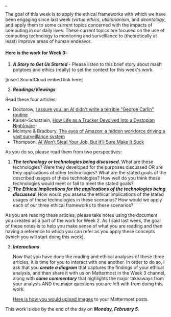 <img src="https://images.unsplash.com/photo-1584143257259-50212e2ab820?q=80&w=1974&auto=format&fit=crop&ixlib=rb-4.0.3&ixid=M3wxMjA3fDB8MHxwaG90by1wYWdlfHx8fGVufDB8fHx8fA%3D%3D" style="zoom:30%;" />

The goal of this week is to apply the ethical frameworks with which we have been engaging since last week (*virtue ethics*, *utilitarianism*, and *deontology*, and apply them to some current topics concerned with the impacts of computing in our daily lives. These current topics are focused on the use of computing technology to monitoring and surveillance to (theoretically at least) improve areas of human endeavor.


#### Here is the work for Week 3:

1. ***A Story to Get Us Started*** - Please listen to this brief story about mash potatoes and ethics (really) to set the context for this week's work.

[insert SoundCloud embed link here]

2. ***Readings/Viewings***

Read these four articles:

* Doctorow, [I assure you, an AI didn't write a terrible "George Carlin" routine](https://pluralistic.net/2024/01/29/pay-no-attention/#to-the-little-man-behind-the-curtain)
* Kaiser-Schatzlein, [How Life as a Trucker Devolved Into a Dystopian Nightmare](https://manhattanville-my.sharepoint.com/:b:/g/personal/gerald_ardito_mville_edu/EReipYUxmUBBinuoDRUbsJkBAF3XCFqmRjjA0Nf6LslTDQ?e=uXwAPU)
* McIntyre & Bradbury, [The eyes of Amazon: a hidden workforce driving a vast surveillance system](https://manhattanville-my.sharepoint.com/:b:/g/personal/gerald_ardito_mville_edu/ESbU26V25e5OnmhMyHZlR_IBTT2OleaTMSK4HJwhP9vutA?e=LGFspm)
* Thompson, [AI Won’t Steal Your Job, But It’ll Sure Make It Suck](https://manhattanville-my.sharepoint.com/:b:/g/personal/gerald_ardito_mville_edu/ERSRMN1B5URNivgRvkiIlAIB9Xj7u1qoV1rBVnMNVw9hMQ?e=9UO4CJ)

As you do so, please read them from two perspectives:

1. ***The technology or technologies being discussed***. What are these technologies? Were they developed for the purposes discussed OR are they applications of other technologies? What are the stated goals of the described usages of these technologies? How well do you think these technologies would meet or fail to meet the stated goals?
2.  ***The Ethical implications for the applications of the technologies being discussed***. How would you assess the ethical implications of the stated usages of these technologies in these scenarios? How would we apply each of our three ethical frameworks to these scenarios? 

As you are reading these articles, please take notes using the document you created as a part of the work for Week 2. As I said last week,  the goal of these notes is to help you make sense of what you are reading and then having a reference to which you can refer as you apply these concepts (which you will start doing this week). 

3. ***Interactions***

   Now that you have done the reading and ethical analyses of these three articles, it is time for you to interact with one another. In order to do so, I ask that you ***create a diagram*** that captures the findings of your ethical analysis, and then share it with us on Mattermost in the Week 3 channel, along with ***some commentary*** that highlights the major takeaways from your analysis AND the major questions you are left with from doing this work.
   
   [Here is how you would upload images](https://docs.mattermost.com/collaborate/share-files-in-messages.html) to your Mattermost posts.

This work is due by the end of the day on ***Monday, February 5***.